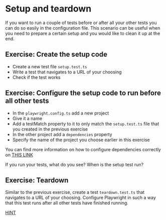# Setup and teardown

If you want to run a couple of tests before or after all your other tests you can do so easily in the configuration file.
This scenario can be useful when you need to prepare a certain setup and you would like to clean it up at the end.

## Exercise: Create the setup code
- Create a new test file `setup.test.ts`
- Write a test that navigates to a URL of your choosing
- Check if the test works

## Exercise: Configure the setup code to run before all other tests
- In the `playwright.config.ts` add a new project
- Give it a name
- Add a testMatch property to it to only match the `setup.test.ts` file that you created in the previous exercise
- In the other project add a `dependencies` property
- Specify the name of the project you choose earlier in this exercise

You can find more information on how to configure dependencies correctly on [THIS LINK](https://playwright.dev/docs/api/class-testproject#test-project-dependencies)

If you run your tests, what do you see? When is the setup test run?

## Exercise: Teardown

Similar to the previous exercise, create a test `teardown.test.ts` that navigates to a URL of your choosing. Configure Playwright in such a way that this test runs after all other tests have finished running.

[HINT](https://playwright.dev/docs/api/class-testproject#test-project-teardown)